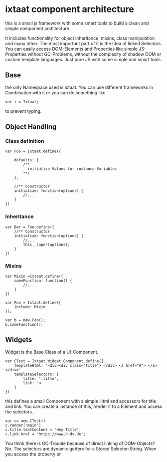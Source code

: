 # ixtaat component architecture

this is a small js framework with some smart tools to build a clean and simple component architecture.

It includes functionality for object inheritance, mixins, class manipulation and many other. 
The most important part of it is the Idea of linked Selectors. You can easily access 
DOM-Elements and Properties like simple JS-Properties without GC-Problems, without the complexity of shadow DOM 
or custom template languages. Just pure JS with some simple and smart tools.

## Base
the only Namespace used is Ixtaat. You can use different frameworks in Combination with it or
you can do something like 
~~~
var i = Ixtaat;
~~~
to prevent typing.

## Object Handling
### Class definition

~~~
var Foo = Ixtaat.define({
    
    defaults: {
        /**
          initialize Values for instance-Variables
        **/
    },
    
    //** Constructor
    initialize: function(options) {
        //...
    }
})
~~~

### Inheritance
~~~
var Bar = Foo.define({
    //** Constructor
    initialize: function(options) {
        //...
        this._super(options);
    }
})
~~~

### Mixins

~~~
var Mixin =Ixtaat.define({
    someFunction: function() {
        //...
    }
})

var Foo = Ixtaat.define({
    include: Mixin   
});

var b = new Foo();
b.someFunction();

~~~

## Widgets

Widget is the Base Class of a UI-Component. 
~~~
var CTest = Ixtaat.Widget.Component.define({
    templateHtml: '<div><div class="title"> </div> <a href="#"> </a></div>'
    templateSelectors: {
        title: '.title',
        link: 'a'
    }
})
~~~
this defines a small Component with a simple Html and accessors for title and link.
You can create a instance of this, render it to a Element and access the selectors. 
~~~
var c= new CTest()
c.render('main')
c.title.textContent = 'Hey Title';
c.link.href = 'https://www.h-dv.de';
~~~
You think there is GC-Trouble because of direct linking of DOM-Objects? No. 
The selectors are dynamic getters for a Stored Selector-String. 
When you access the property <link> or <title>, ixtaat will use the css selector 
and find the first Element that fits the rule, and returns the element. 
Raw-Access but no direct DOM Reference in Memory.  
Now you can set properties for the Elements in code:
~~~
var c= new CTest({
    title: {
        textContent : 'Hello '
    },
    link: {
        href : 'https://www.h-dv.de',
        target: '_blank',
        textContent : 'World!'
    }
});
~~~
and of course you can preset style too.
~~~
var c= new CTest({
    title: {
        style: {
            color: Ixtaat.Colors.blue,
            fontWeight: 700
        },
        textContent : 'Hello '
    },
    link: {
        style: {
            color: '#333',
        },
        href : 'https://www.h-dv.de',
        target: '_blank',
        textContent : 'World!'
    }
});
~~~

We should not forget event Handling. Events are assigend to DOM on render and 
removed on Component.close() automaticly.

~~~
var c= new CTest({
    title: {
        style: {
            color: Ixtaat.Colors.blue,
            fontWeight: 700
        },
        textContent : 'Hello ',
        
        events: {
            click: [
                function(evt){
                    if(this.link.style.display=='none') {
                        this.link.style.display='block';
                    } else {
                        this.link.style.display='none';
                    }
                }
            ]
        }
    },
    link: {
        style: {
            color: '#333',
        },
        href : 'https://www.h-dv.de',
        target: '_blank',
        textContent : 'World!'
    }
});
~~~

This is an early Version, you can use it but it is not complete. 
Any Comments and Hints are welcome.



## TODO
+ Add Dokumentation
+ Add Tests
+ create Base Components










